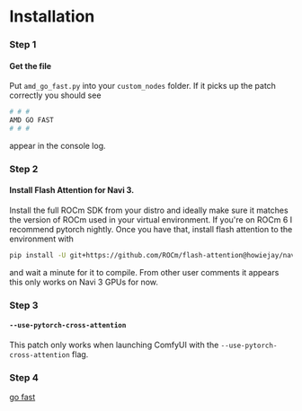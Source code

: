 # Installation
### Step 1
#### Get the file
Put `amd_go_fast.py` into your `custom_nodes` folder. If it picks up the patch correctly you should see
```sh
# # #
AMD GO FAST
# # #
```
appear in the console log.
### Step 2
#### Install Flash Attention for Navi 3.
Install the full ROCm SDK from your distro and ideally make sure it matches the version of ROCm used in your virtual environment.
If you're on ROCm 6 I recommend pytorch nightly. 
Once you have that, install flash attention to the environment with
```sh
pip install -U git+https://github.com/ROCm/flash-attention@howiejay/navi_support
```
and wait a minute for it to compile. From other user comments it appears this only works on Navi 3 GPUs for now.
### Step 3
#### `--use-pytorch-cross-attention`
This patch only works when launching ComfyUI with the `--use-pytorch-cross-attention` flag.
### Step 4
[go fast](https://youtu.be/u_FRDqHT5y0)
